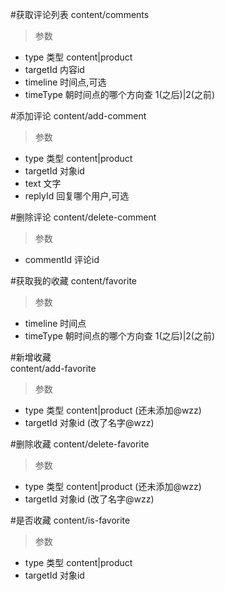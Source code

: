 #获取评论列表 
content/comments
> 参数  
* type 类型 content|product 
* targetId 内容id  
* timeline 时间点,可选  
* timeType 朝时间点的哪个方向查 1(之后)|2(之前)   

#添加评论
content/add-comment
> 参数  
* type 类型 content|product
* targetId 对象id    
* text 文字  
* replyId 回复哪个用户,可选  

#删除评论
content/delete-comment
> 参数  
* commentId 评论id  


#获取我的收藏
content/favorite
> 参数  
* timeline 时间点  
* timeType 朝时间点的哪个方向查 1(之后)|2(之前)  

#新增收藏  
content/add-favorite
> 参数  
* type 类型 content|product (还未添加@wzz)  
* targetId 对象id (改了名字@wzz)     

#删除收藏
content/delete-favorite
> 参数  
* type 类型 content|product (还未添加@wzz)  
* targetId 对象id (改了名字@wzz)   

#是否收藏
content/is-favorite
> 参数
* type 类型 content|product  
* targetId 对象id    
